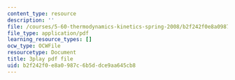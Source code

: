 ```yaml
---
content_type: resource
description: ''
file: /courses/5-60-thermodynamics-kinetics-spring-2008/b2f242f0e8a0987c6b5ddce9aa645cb8_8Xpn2jorigU.pdf
file_type: application/pdf
learning_resource_types: []
ocw_type: OCWFile
resourcetype: Document
title: 3play pdf file
uid: b2f242f0-e8a0-987c-6b5d-dce9aa645cb8
---
```

